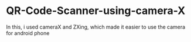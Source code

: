 # QR-Code-Scanner-using-camera-X
In this, i used cameraX and ZXing, which made it easier to use the camera for android phone 
